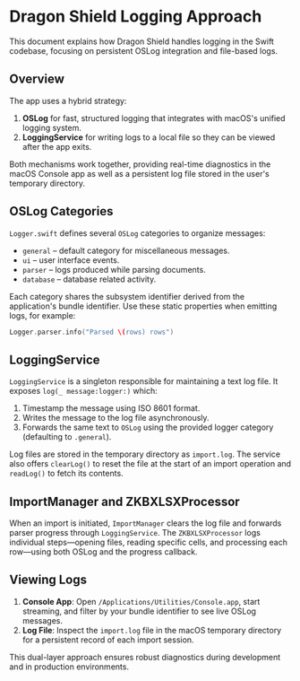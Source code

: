 # Dragon Shield Logging Approach

This document explains how Dragon Shield handles logging in the Swift codebase, focusing on persistent OSLog integration and file-based logs.

## Overview

The app uses a hybrid strategy:

1. **OSLog** for fast, structured logging that integrates with macOS's unified logging system.
2. **LoggingService** for writing logs to a local file so they can be viewed after the app exits.

Both mechanisms work together, providing real-time diagnostics in the macOS Console app as well as a persistent log file stored in the user's temporary directory.

## OSLog Categories

`Logger.swift` defines several `OSLog` categories to organize messages:

- `general` – default category for miscellaneous messages.
- `ui` – user interface events.
- `parser` – logs produced while parsing documents.
- `database` – database related activity.

Each category shares the subsystem identifier derived from the application's bundle identifier. Use these static properties when emitting logs, for example:

```swift
Logger.parser.info("Parsed \(rows) rows")
```

## LoggingService

`LoggingService` is a singleton responsible for maintaining a text log file. It exposes `log(_ message:logger:)` which:

1. Timestamp the message using ISO 8601 format.
2. Writes the message to the log file asynchronously.
3. Forwards the same text to `OSLog` using the provided logger category (defaulting to `.general`).

Log files are stored in the temporary directory as `import.log`. The service also offers `clearLog()` to reset the file at the start of an import operation and `readLog()` to fetch its contents.

## ImportManager and ZKBXLSXProcessor

When an import is initiated, `ImportManager` clears the log file and forwards parser progress through `LoggingService`. The `ZKBXLSXProcessor` logs individual steps—opening files, reading specific cells, and processing each row—using both OSLog and the progress callback.

## Viewing Logs

1. **Console App**: Open `/Applications/Utilities/Console.app`, start streaming, and filter by your bundle identifier to see live OSLog messages.
2. **Log File**: Inspect the `import.log` file in the macOS temporary directory for a persistent record of each import session.

This dual-layer approach ensures robust diagnostics during development and in production environments.
